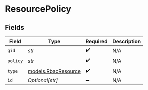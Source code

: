 # ResourcePolicy


## Fields

| Field                                            | Type                                             | Required                                         | Description                                      |
| ------------------------------------------------ | ------------------------------------------------ | ------------------------------------------------ | ------------------------------------------------ |
| `gid`                                            | *str*                                            | :heavy_check_mark:                               | N/A                                              |
| `policy`                                         | *str*                                            | :heavy_check_mark:                               | N/A                                              |
| `type`                                           | [models.RbacResource](../models/rbacresource.md) | :heavy_check_mark:                               | N/A                                              |
| `id`                                             | *Optional[str]*                                  | :heavy_minus_sign:                               | N/A                                              |